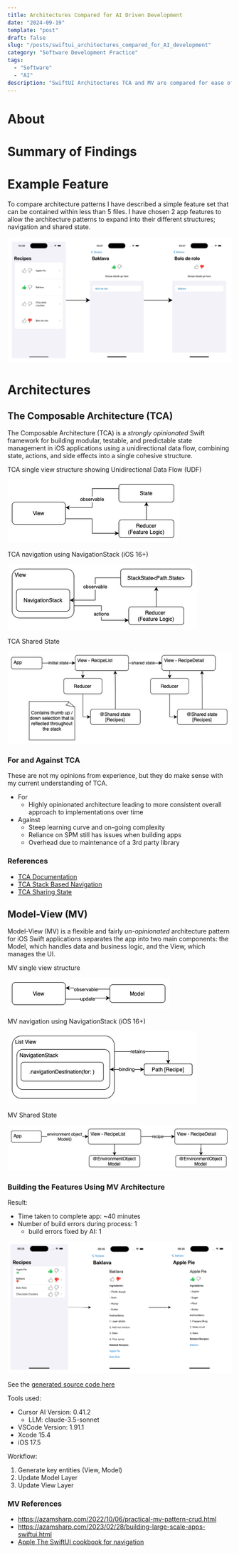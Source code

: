 ```yaml
---
title: Architectures Compared for AI Driven Development
date: "2024-09-19"
template: "post"
draft: false
slug: "/posts/swiftui_architectures_compared_for_AI_development"
category: "Software Development Practice"
tags:
  - "Software"
  - "AI"
description: "SwiftUI Architectures TCA and MV are compared for ease of use when coding with AI Driven Development using Cursor IDE"
---
```


# About

# Summary of Findings

# Example Feature

To compare architecture patterns I have described a simple feature set that can be contained within less than 5 files. I have chosen 2 app features to allow the architecture patterns to expand into their different structures; navigation and shared state.

![Recipe List drill down to recipe details and related recipes](./media/feature_flow.jpg)

# Architectures

## The Composable Architecture (TCA)

The Composable Architecture (TCA) is a *strongly opinionated* Swift framework for building modular, testable, and predictable state management in iOS applications using a unidirectional data flow, combining state, actions, and side effects into a single cohesive structure.

TCA single view structure showing Unidirectional Data Flow (UDF)

![View Reducer State](./media/arch_tca.jpg)

TCA navigation using NavigationStack (iOS 16+)

![TCA navigation using NavigationStack](./media/arch_tca_navigation.jpg)

TCA Shared State

![TCA Shared State](./media/arch_tca_shared_state.jpg)

### For and Against TCA

These are not my opinions from experience, but they do make sense with my current understanding of TCA.

* For
  * Highly opinionated architecture leading to more consistent overall approach to implementations over time
* Against
  * Steep learning curve and on-going complexity
  * Reliance on SPM still has issues when building apps
  * Overhead due to maintenance of a 3rd party library

### References

* [TCA Documentation](https://pointfreeco.github.io/swift-composable-architecture/main/documentation/composablearchitecture)
* [TCA Stack Based Navigation](https://pointfreeco.github.io/swift-composable-architecture/main/documentation/composablearchitecture/stackbasednavigation)
* [TCA Sharing State](https://pointfreeco.github.io/swift-composable-architecture/main/documentation/composablearchitecture/sharingstate)

## Model-View (MV)

Model-View (MV) is a flexible and fairly *un-opinionated* architecture pattern for iOS Swift applications separates the app into two main components: the Model, which handles data and business logic, and the View, which manages the UI.

MV single view structure

![View Model Integration](./media/arch_mv.jpg)

MV navigation using NavigationStack (iOS 16+)

![MV navigation using NavigationStack](./media/arch_mv_navigation.jpg)

MV Shared State

![MV Shared State](./media/arch_mv_shared_state.jpg)

### Building the Features Using MV Architecture

Result:

* Time taken to complete app: ~40 minutes
* Number of build errors during process: 1
  * build errors fixed by AI: 1

![Recipe App Flow Implemented](./media/llm_result_mv_flow.jpg)

See the [generated source code here](https://github.com/MBaldo83/LLM-SwiftUI-Architectures-Compared/tree/main/LLM%20Implementations/Model%20View%20Architecture/MV%20Receipes)

Tools used:
* Cursor AI Version: 0.41.2
  * LLM: claude-3.5-sonnet
* VSCode Version: 1.91.1
* Xcode 15.4
* iOS 17.5

Workflow:
1. Generate key entities (View, Model)
2. Update Model Layer
3. Update View Layer

### MV References
* https://azamsharp.com/2022/10/06/practical-mv-pattern-crud.html
* https://azamsharp.com/2023/02/28/building-large-scale-apps-swiftui.html
* [Apple The SwiftUI cookbook for navigation](https://developer.apple.com/videos/play/wwdc2022/10054/)
